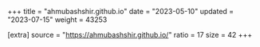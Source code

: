 +++
title = "ahmubashshir.github.io"
date = "2023-05-10"
updated = "2023-07-15"
weight = 43253

[extra]
source = "https://ahmubashshir.github.io/"
ratio = 17
size = 42
+++
